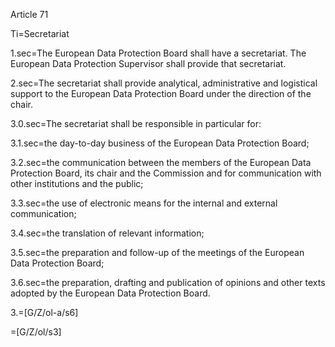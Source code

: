 Article 71

Ti=Secretariat

1.sec=The European Data Protection Board shall have a secretariat. The European Data Protection Supervisor shall provide that secretariat.

2.sec=The secretariat shall provide analytical, administrative and logistical support to the European Data Protection Board under the direction of the chair.

3.0.sec=The secretariat shall be responsible in particular for:

3.1.sec=the day-to-day business of the European Data Protection Board;

3.2.sec=the communication between the members of the European Data Protection Board, its chair and the Commission and for communication with other institutions and the public;

3.3.sec=the use of electronic means for the internal and external communication;

3.4.sec=the translation of relevant information;

3.5.sec=the preparation and follow-up of the meetings of the European Data Protection Board;

3.6.sec=the preparation, drafting and publication of opinions and other texts adopted by the European Data Protection Board.

3.=[G/Z/ol-a/s6]

=[G/Z/ol/s3]